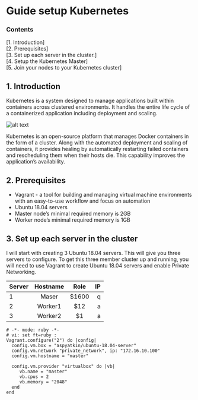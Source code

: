 # Guide setup Kubernetes
### Contents
[1. Introduction]<br>
[2. Prerequisites]<br>
[3. Set up each server in the cluster.]<br>
[4. Setup the Kubernetes Master]<br>
[5. Join your nodes to your Kubernetes cluster]<br>

## 1. Introduction
Kubernetes is a system designed to manage applications built within containers across clustered environments. It handles the entire life cycle of a containerized application including deployment and scaling.

![alt text](https://techvccloud.mediacdn.vn/zoom/650_406/2018/10/15/kubernetes-15395717142261348450270-0-57-799-1479-crop-1539571719483162513005.png)

Kubernetes is an open-source platform that manages Docker containers in the form of a cluster. Along with the automated deployment and scaling of containers, it provides healing by automatically restarting failed containers and rescheduling them when their hosts die. This capability improves the application’s availability.

## 2. Prerequisites
+ Vagrant - a tool for building and managing virtual machine environments with an easy-to-use workflow and focus on automation
+ Ubuntu 18.04 servers 
+ Master node’s minimal required memory is 2GB
+ Worker node’s minimal required memory is 1GB

## 3. Set up each server in the cluster

I will start with creating 3 Ubuntu 18.04 servers. This will give you three servers to configure. To get this three member cluster up and running, you will need to use Vagrant to create Ubuntu 18.04 servers and enable Private Networking.

| Server  | Hostname   |  Role | IP   |
| ------- |:----------:|:-----:|-----:|
| 1       | Maser      |  $1600|   q  |
| 2       | Worker1    |    $12|    a |
| 3       | Worker2    |     $1|     a|

```
# -*- mode: ruby -*-
# vi: set ft=ruby :
Vagrant.configure("2") do |config|
  config.vm.box = "aspyatkin/ubuntu-18.04-server"
  config.vm.network "private_network", ip: "172.16.10.100"
  config.vm.hostname = "master"

  config.vm.provider "virtualbox" do |vb|
     vb.name = "master"
     vb.cpus = 2
     vb.memory = "2048"
  end
end

```
